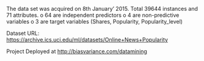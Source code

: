 The data set was acquired on 8th January’ 2015.
Total 39644 instances and 71 attributes.
o	64 are independent predictors
o	4 are non-predictive variables
o	3 are target variables (Shares, Popularity, Popularity_level)

Dataset URL: https://archive.ics.uci.edu/ml/datasets/Online+News+Popularity

Project Deployed at http://biasvariance.com/datamining

